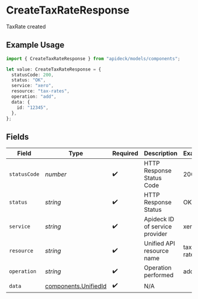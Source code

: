 # CreateTaxRateResponse

TaxRate created

## Example Usage

```typescript
import { CreateTaxRateResponse } from "apideck/models/components";

let value: CreateTaxRateResponse = {
  statusCode: 200,
  status: "OK",
  service: "xero",
  resource: "tax-rates",
  operation: "add",
  data: {
    id: "12345",
  },
};
```

## Fields

| Field                                                        | Type                                                         | Required                                                     | Description                                                  | Example                                                      |
| ------------------------------------------------------------ | ------------------------------------------------------------ | ------------------------------------------------------------ | ------------------------------------------------------------ | ------------------------------------------------------------ |
| `statusCode`                                                 | *number*                                                     | :heavy_check_mark:                                           | HTTP Response Status Code                                    | 200                                                          |
| `status`                                                     | *string*                                                     | :heavy_check_mark:                                           | HTTP Response Status                                         | OK                                                           |
| `service`                                                    | *string*                                                     | :heavy_check_mark:                                           | Apideck ID of service provider                               | xero                                                         |
| `resource`                                                   | *string*                                                     | :heavy_check_mark:                                           | Unified API resource name                                    | tax-rates                                                    |
| `operation`                                                  | *string*                                                     | :heavy_check_mark:                                           | Operation performed                                          | add                                                          |
| `data`                                                       | [components.UnifiedId](../../models/components/unifiedid.md) | :heavy_check_mark:                                           | N/A                                                          |                                                              |